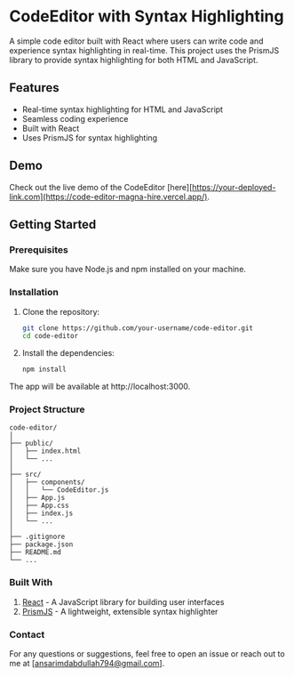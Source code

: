 # CodeEditor with Syntax Highlighting

A simple code editor built with React where users can write code and experience syntax highlighting in real-time. This project uses the PrismJS library to provide syntax highlighting for both HTML and JavaScript.

## Features

- Real-time syntax highlighting for HTML and JavaScript
- Seamless coding experience
- Built with React
- Uses PrismJS for syntax highlighting

## Demo

Check out the live demo of the CodeEditor [here][https://your-deployed-link.com](https://code-editor-magna-hire.vercel.app/).



## Getting Started


### Prerequisites

Make sure you have Node.js and npm installed on your machine.

### Installation

1. Clone the repository:
   ```bash
   git clone https://github.com/your-username/code-editor.git
   cd code-editor
2. Install the dependencies:
   ```bash
   npm install
The app will be available at http://localhost:3000.

### Project Structure
    code-editor/
    │
    ├── public/
    │   ├── index.html
    │   └── ...
    │
    ├── src/
    │   ├── components/
    │   │   └── CodeEditor.js
    │   ├── App.js
    │   ├── App.css
    │   ├── index.js
    │   └── ...
    │
    ├── .gitignore
    ├── package.json
    ├── README.md
    └── ...

### Built With
1. [React](https://react.dev/) - A JavaScript library for building user interfaces
2. [PrismJS](https://prismjs.com/) - A lightweight, extensible syntax highlighter

### Contact
For any questions or suggestions, feel free to open an issue or reach out to me at [ansarimdabdullah794@gmail.com].




